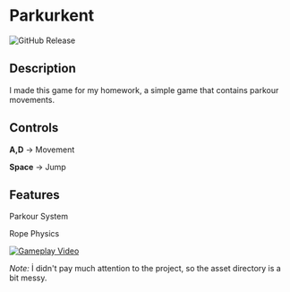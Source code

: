 # Parkurkent
![GitHub Release](https://img.shields.io/badge/Released-22.10.23-blue)


## Description
I made this game for my homework, a simple game that contains parkour movements.


## Controls

**A,D** -> Movement

**Space** -> Jump


## Features

Parkour System

Rope Physics

[![Gameplay Video](https://img.youtube.com/vi/cXY1XZUkrWE/0.jpg)](https://youtu.be/cXY1XZUkrWE)

*Note:* İ didn't pay much attention to the project, so the asset directory is a bit messy.

